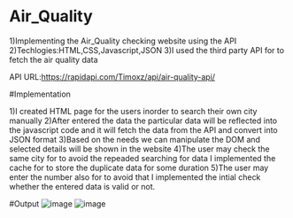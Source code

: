 # Air_Quality

1)Implementing the Air_Quality checking website using the API
2)Techlogies:HTML,CSS,Javascript,JSON
3)I used the third party API for to fetch the air quality data

API URL:https://rapidapi.com/Timoxz/api/air-quality-api/

#Implementation

1)I created HTML page for the users inorder to search their own city manually
2)After entered the data the particular data will be reflected into the javascript code and it will fetch the data from the API and convert into JSON format
3)Based on the needs we can manipulate the DOM and selected details will be shown in the website
4)The user may check the same city for to avoid the repeaded searching for data I implemented the cache for to store the duplicate data for some duration
5)The user may enter the number also for to avoid that I implemented the intial check whether the entered data is valid or not.

#Output
![image](https://user-images.githubusercontent.com/114211301/212733016-18011b19-732f-4e08-a911-8641136854bf.png)
![image](https://user-images.githubusercontent.com/114211301/212733144-edb5612f-ea05-4952-a688-ad6687e079cc.png)

